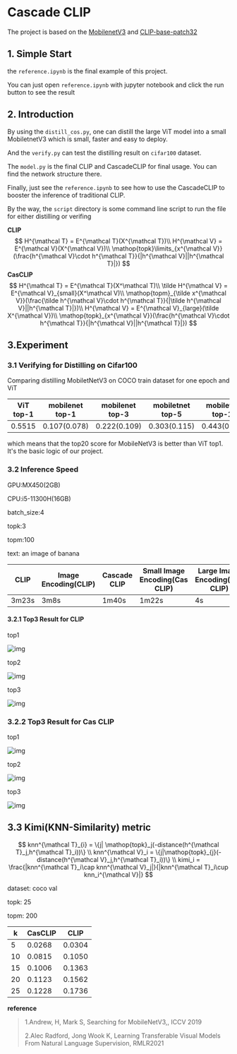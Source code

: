 # Cascade CLIP

The project is based on the [MobilenetV3](https://openaccess.thecvf.com/content_ICCV_2019/html/Howard_Searching_for_MobileNetV3_ICCV_2019_paper.html) and [CLIP-base-patch32](http://proceedings.mlr.press/v139/radford21a)

## 1. Simple Start

the `reference.ipynb` is the final example of this project.

You can just open `reference.ipynb` with jupyter notebook and click the run button to see the result

## 2. Introduction

By using the `distill_cos.py`, one can distill the large ViT model into a small MobiletnetV3 which is small, faster and easy  to deploy. 

And the `verify.py` can test the distilling result on `cifar100` dataset. 

The `model.py` is the final CLIP and CascadeCLIP for final usage. You can find the network structure there.

Finally, just see the `reference.ipynb` to see how to use the CascadeCLIP to booster the inference of traditional CLIP.

By the way, the `script` directory is some command line script to run the file for either distilling or verifing

**CLIP**
$$
H^{\mathcal T} = E^{\mathcal T}(X^{\mathcal T})\\
H^{\mathcal V} = E^{\mathcal V}(X^{\mathcal V})\\
\mathop{topk}\limits_{x^{\mathcal V}} (\frac{h^{\mathcal V}\cdot h^{\mathcal T}}{|h^{\mathcal V}||h^{\mathcal T}|})
$$
**CasCLIP**
$$
H^{\mathcal T} = E^{\mathcal T}(X^\mathcal T)\\
\tilde H^{\mathcal V} = E^{\mathcal V}_{small}(X^\mathcal V)\\
\mathop{topm}_{\tilde x^{\mathcal V}}(\frac{\tilde h^{\mathcal V}\cdot h^{\mathcal T}}{|\tilde h^{\mathcal V}||h^{\mathcal T}|})\\
H^{\mathcal V} = E^{\mathcal V}_{large}(\tilde X^{\mathcal V})\\
\mathop{topk}_{x^{\mathcal V}}(\frac{h^{\mathcal V}\cdot h^{\mathcal T}}{|h^{\mathcal V}||h^{\mathcal T}|})
$$


## 3.Experiment

### 3.1 Verifying for Distilling on Cifar100

Comparing distilling MobiletNetV3 on COCO train dataset for one epoch and ViT 

| ViT top-1 | mobilenet top-1 | mobilenet top-3 | mobiletnet top-5 | mobiletnet top-10 | mobiletnet top-20 |
| --------- | --------------- | --------------- | ---------------- | ----------------- | ----------------- |
| 0.5515    | $0.107(0.078)$  | $0.222(0.109)$  | $0.303(0.115)$   | $0.443(0.122)$    | $0.603(0.118)$    |

which means that the top20 score for MobileNetV3 is better than ViT top1. It's the basic logic of our project.

### 3.2 Inference Speed

GPU:MX450(2GB)

CPU:i5-11300H(16GB)

batch_size:4

topk:3

topm:100

text: an image of banana

| CLIP  | Image Encoding(CLIP) | Cascade CLIP | Small Image Encoding(Cas CLIP) | Large Image Encoding(Cas CLIP) |
| ----- | -------------------- | ------------ | ------------------------------ | ------------------------------ |
| 3m23s | 3m8s                 | 1m40s        | 1m22s                          | 4s                             |

#### 3.2.1 Top3 Result for CLIP

top1

![img](./.images/clip-top1.png)

top2

![img](./.images/clip-top2.png)

top3

![img](./.images/clip-top3.png)

### 3.2.2 Top3 Result for Cas CLIP

top1

![img](./.images/cas-clip-top1.png)

top2

![img](./.images/cas-clip-top2.png)

top3

![img](./.images/cas-clip-top3.png)

## 3.3 Kimi(KNN-Similarity) metric

$$
knn^{\mathcal T}_{i} = \{j| \mathop{topk}_j(-distance(h^{\mathcal T}_j,h^{\mathcal T}_i))\}
\\
knn^{\mathcal V}_i = \{j|\mathop{topk}_{j}(-distance(h^{\mathcal V}_j,h^{\mathcal T}_i))\}
\\
kimi_i = \frac{|knn^{\mathcal T}_i\cap knn^{\mathcal V}_j|}{|knn^{\mathcal T}_i\cup knn_i^{\mathcal V}|}
$$

dataset: coco val

topk: 25

topm: 200

| k    | CasCLIP | CLIP   |
| ---- | ------- | ------ |
| 5    | 0.0268  | 0.0304 |
| 10   | 0.0815  | 0.1050 |
| 15   | 0.1006  | 0.1363 |
| 20   | 0.1123  | 0.1562 |
| 25   | 0.1228  | 0.1736 |




 **reference**

> 1.Andrew,  H, Mark S, Searching for MobileNetV3,, ICCV 2019
>
> 2.Alec Radford, Jong Wook K, Learning Transferable Visual Models From Natural Language Supervision, RMLR2021